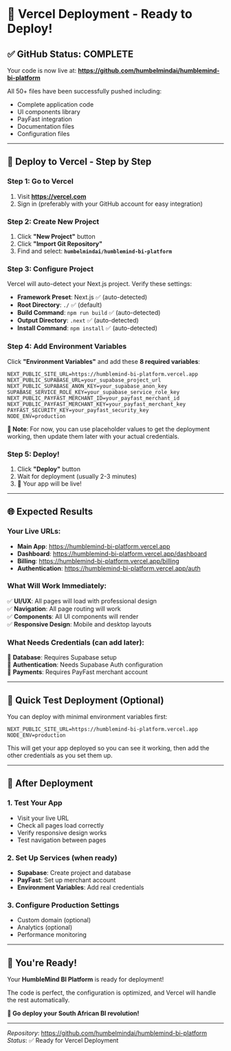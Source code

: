 # 🚀 Vercel Deployment - Ready to Deploy!

## ✅ GitHub Status: COMPLETE
Your code is now live at: **https://github.com/humbelmindai/humblemind-bi-platform**

All 50+ files have been successfully pushed including:
- Complete application code
- UI components library
- PayFast integration
- Documentation files
- Configuration files

---

## 🚀 Deploy to Vercel - Step by Step

### Step 1: Go to Vercel
1. Visit **https://vercel.com**
2. Sign in (preferably with your GitHub account for easy integration)

### Step 2: Create New Project
1. Click **"New Project"** button
2. Click **"Import Git Repository"**
3. Find and select: **`humbelmindai/humblemind-bi-platform`**

### Step 3: Configure Project
Vercel will auto-detect your Next.js project. Verify these settings:
- **Framework Preset**: Next.js ✅ (auto-detected)
- **Root Directory**: `./` ✅ (default)
- **Build Command**: `npm run build` ✅ (auto-detected)
- **Output Directory**: `.next` ✅ (auto-detected)
- **Install Command**: `npm install` ✅ (auto-detected)

### Step 4: Add Environment Variables
Click **"Environment Variables"** and add these **8 required variables**:

```env
NEXT_PUBLIC_SITE_URL=https://humblemind-bi-platform.vercel.app
NEXT_PUBLIC_SUPABASE_URL=your_supabase_project_url
NEXT_PUBLIC_SUPABASE_ANON_KEY=your_supabase_anon_key
SUPABASE_SERVICE_ROLE_KEY=your_supabase_service_role_key
NEXT_PUBLIC_PAYFAST_MERCHANT_ID=your_payfast_merchant_id
NEXT_PUBLIC_PAYFAST_MERCHANT_KEY=your_payfast_merchant_key
PAYFAST_SECURITY_KEY=your_payfast_security_key
NODE_ENV=production
```

**📝 Note**: For now, you can use placeholder values to get the deployment working, then update them later with your actual credentials.

### Step 5: Deploy!
1. Click **"Deploy"** button
2. Wait for deployment (usually 2-3 minutes)
3. 🎉 Your app will be live!

---

## 🌐 Expected Results

### Your Live URLs:
- **Main App**: https://humblemind-bi-platform.vercel.app
- **Dashboard**: https://humblemind-bi-platform.vercel.app/dashboard
- **Billing**: https://humblemind-bi-platform.vercel.app/billing
- **Authentication**: https://humblemind-bi-platform.vercel.app/auth

### What Will Work Immediately:
✅ **UI/UX**: All pages will load with professional design  
✅ **Navigation**: All page routing will work  
✅ **Components**: All UI components will render  
✅ **Responsive Design**: Mobile and desktop layouts  

### What Needs Credentials (can add later):
🔧 **Database**: Requires Supabase setup  
🔧 **Authentication**: Needs Supabase Auth configuration  
🔧 **Payments**: Requires PayFast merchant account  

---

## 🔧 Quick Test Deployment (Optional)
You can deploy with minimal environment variables first:

```env
NEXT_PUBLIC_SITE_URL=https://humblemind-bi-platform.vercel.app
NODE_ENV=production
```

This will get your app deployed so you can see it working, then add the other credentials as you set them up.

---

## 🎯 After Deployment

### 1. Test Your App
- Visit your live URL
- Check all pages load correctly
- Verify responsive design works
- Test navigation between pages

### 2. Set Up Services (when ready)
- **Supabase**: Create project and database
- **PayFast**: Set up merchant account  
- **Environment Variables**: Add real credentials

### 3. Configure Production Settings
- Custom domain (optional)
- Analytics (optional)
- Performance monitoring

---

## 🚀 You're Ready!

Your **HumbleMind BI Platform** is ready for deployment! 

The code is perfect, the configuration is optimized, and Vercel will handle the rest automatically.

**🎉 Go deploy your South African BI revolution!**

---

*Repository*: https://github.com/humbelmindai/humblemind-bi-platform  
*Status*: ✅ Ready for Vercel Deployment